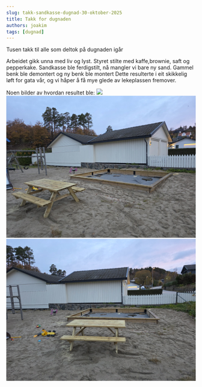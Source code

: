```yaml
---
slug: takk-sandkasse-dugnad-30-oktober-2025
title: Takk for dugnaden
authors: joakim
tags: [dugnad]
---
```


Tusen takk til alle som deltok på dugnaden igår

<!--truncate-->
Arbeidet gikk unna med liv og lyst.
Styret stilte med kaffe,brownie, saft og pepperkake.
Sandkasse ble ferdigstilt, nå mangler vi bare ny sand.
Gammel benk ble demontert og ny benk ble montert
Dette resulterte i eit skikkelig løft for gata vår, 
og vi håper å få mye glede av lekeplassen fremover.

Noen bilder av hvordan resultet ble:
<img src="/img/20251031_073809.jpg" /> 
<img src="/img/20251031_073800.jpg" />
<img src="/img/20251031_073752.jpg" />
